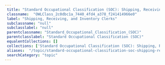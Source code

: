 ```yaml
--- 
 title: "Standard Occupational Classification (SOC): Shipping, Receiving, and Inventory Clerks" 
 classname:  "OWLClass_2c0dbc1a_7440_4fd4_a378_f241414966e0" 
 label: "Shipping, Receiving, and Inventory Clerks" 
 subclassname: "null" 
 subclasslabel: "null" 
 parentclassname: "Standard_Occupational_Classification_(SOC)" 
 parentclasslabel: "Standard Occupational Classification (SOC)" 
 equalentCollections: [] 
 collections: ['Standard Occupational Classification (SOC): Shipping, Receiving, and Inventory Clerks']
 aliases:  "/topic/standard-occupational-classification-soc-shipping-receiving-and-inventory-clerks"  
 searchCategory: "topic" 
---
```

